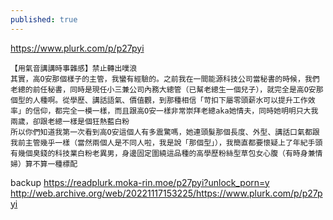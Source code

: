 ```yaml
---
published: true
---
```

https://www.plurk.com/p/p27pyi

```
【用氣音講講時事雜感】禁止轉出噗浪
其實，高O安那個樣子的主管，我蠻有經驗的。之前我在一間能源科技公司當秘書的時候，我們老總的前任秘書，同時是現任小三兼公司內務大總管（已幫老總生一個兒子），就完全是高O安那個型的人種啊。從學歷、講話語氣、價值觀，到那種相信「苛扣下屬零頭薪水可以提升工作效率」的信仰，都完全一模一樣，而且跟高O安一樣非常崇拜老總aka她情夫，同時她明明只大我兩歲，卻跟老總一樣是個狂熱藍白粉
所以你們知道我第一次看到高O安這個人有多震驚嗎，她連頭髮那個長度、外型、講話口氣都跟我前主管幾乎一樣（當然兩個人是不同人啦，我是說「那個型」），我簡直都要懷疑上了年紀手頭有幾個臭錢的科技業白粉老異男，身邊固定圍繞這品種的高學歷粉絲型草包女心腹（有時身兼情婦）算不算一種標配
```

backup
https://readplurk.moka-rin.moe/p27pyi?unlock_porn=y
http://web.archive.org/web/20221117153225/https://www.plurk.com/p/p27pyi
